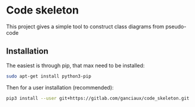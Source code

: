 # Code skeleton

This project gives a simple tool to construct class diagrams from pseudo-code

## Installation

The easiest is through pip, that max need to be installed:

```bash
sudo apt-get install python3-pip
```

Then for a user installation (recommended):
```bash
pip3 install --user git+https://gitlab.com/ganciaux/code_skeleton.git
```
